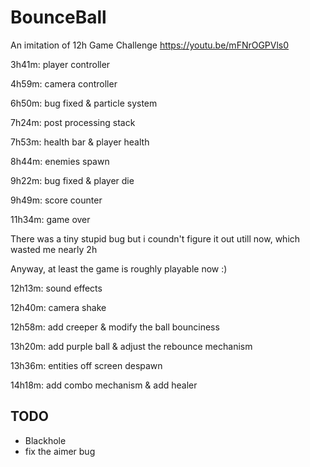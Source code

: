 # BounceBall
An imitation of 12h Game Challenge https://youtu.be/mFNrOGPVls0

3h41m: player controller

4h59m: camera controller

6h50m: bug fixed & particle system

7h24m: post processing stack

7h53m: health bar & player health

8h44m: enemies spawn

9h22m: bug fixed & player die

9h49m: score counter

11h34m: game over

There was a tiny stupid bug but i coundn't figure it out utill now, which wasted me nearly 2h

Anyway, at least the game is roughly playable now :)

12h13m: sound effects

12h40m: camera shake

12h58m: add creeper & modify the ball bounciness

13h20m: add purple ball & adjust the rebounce mechanism

13h36m: entities off screen despawn

14h18m: add combo mechanism & add healer


## TODO
- Blackhole
- fix the aimer bug